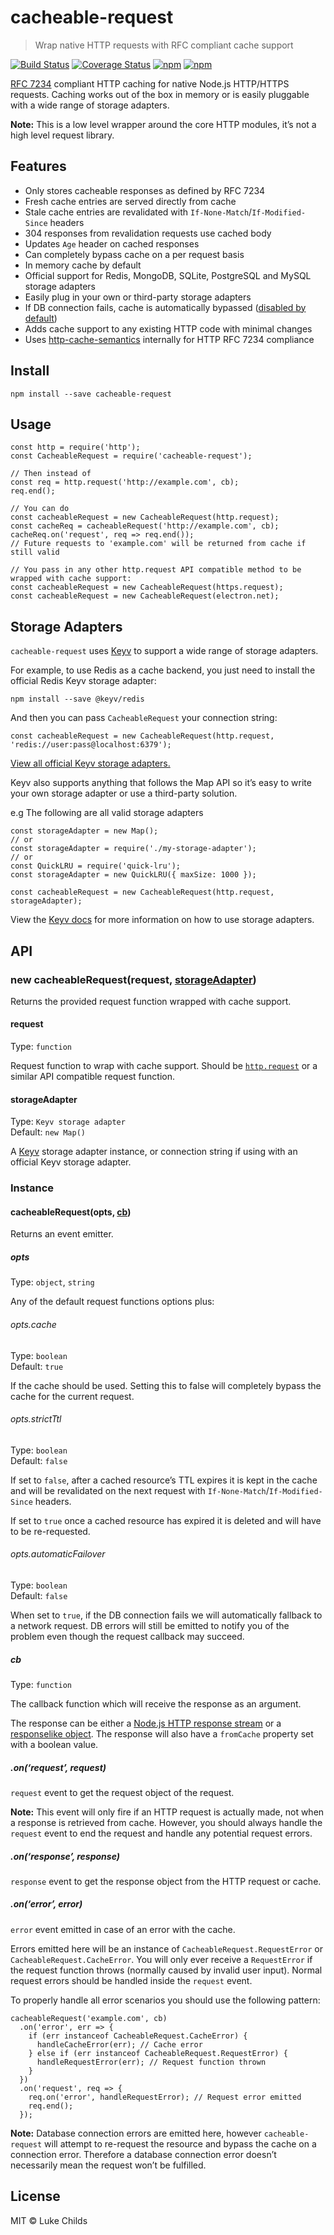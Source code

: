 cacheable-request
=================

> Wrap native HTTP requests with RFC compliant cache support

[![Build Status](https://travis-ci.org/lukechilds/cacheable-request.svg?branch=master)](https://travis-ci.org/lukechilds/cacheable-request) [![Coverage Status](https://coveralls.io/repos/github/lukechilds/cacheable-request/badge.svg?branch=master)](https://coveralls.io/github/lukechilds/cacheable-request?branch=master) [![npm](https://img.shields.io/npm/dm/cacheable-request.svg)](https://www.npmjs.com/package/cacheable-request) [![npm](https://img.shields.io/npm/v/cacheable-request.svg)](https://www.npmjs.com/package/cacheable-request)

[RFC 7234](http://httpwg.org/specs/rfc7234.html) compliant HTTP caching for native Node.js HTTP/HTTPS requests. Caching works out of the box in memory or is easily pluggable with a wide range of storage adapters.

**Note:** This is a low level wrapper around the core HTTP modules, it’s not a high level request library.

Features
--------

-   Only stores cacheable responses as defined by RFC 7234
-   Fresh cache entries are served directly from cache
-   Stale cache entries are revalidated with `If-None-Match`/`If-Modified-Since` headers
-   304 responses from revalidation requests use cached body
-   Updates `Age` header on cached responses
-   Can completely bypass cache on a per request basis
-   In memory cache by default
-   Official support for Redis, MongoDB, SQLite, PostgreSQL and MySQL storage adapters
-   Easily plug in your own or third-party storage adapters
-   If DB connection fails, cache is automatically bypassed ([disabled by default](#optsautomaticfailover))
-   Adds cache support to any existing HTTP code with minimal changes
-   Uses [http-cache-semantics](https://github.com/pornel/http-cache-semantics) internally for HTTP RFC 7234 compliance

Install
-------

    npm install --save cacheable-request

Usage
-----

    const http = require('http');
    const CacheableRequest = require('cacheable-request');

    // Then instead of
    const req = http.request('http://example.com', cb);
    req.end();

    // You can do
    const cacheableRequest = new CacheableRequest(http.request);
    const cacheReq = cacheableRequest('http://example.com', cb);
    cacheReq.on('request', req => req.end());
    // Future requests to 'example.com' will be returned from cache if still valid

    // You pass in any other http.request API compatible method to be wrapped with cache support:
    const cacheableRequest = new CacheableRequest(https.request);
    const cacheableRequest = new CacheableRequest(electron.net);

Storage Adapters
----------------

`cacheable-request` uses [Keyv](https://github.com/lukechilds/keyv) to support a wide range of storage adapters.

For example, to use Redis as a cache backend, you just need to install the official Redis Keyv storage adapter:

    npm install --save @keyv/redis

And then you can pass `CacheableRequest` your connection string:

    const cacheableRequest = new CacheableRequest(http.request, 'redis://user:pass@localhost:6379');

[View all official Keyv storage adapters.](https://github.com/lukechilds/keyv#official-storage-adapters)

Keyv also supports anything that follows the Map API so it’s easy to write your own storage adapter or use a third-party solution.

e.g The following are all valid storage adapters

    const storageAdapter = new Map();
    // or
    const storageAdapter = require('./my-storage-adapter');
    // or
    const QuickLRU = require('quick-lru');
    const storageAdapter = new QuickLRU({ maxSize: 1000 });

    const cacheableRequest = new CacheableRequest(http.request, storageAdapter);

View the [Keyv docs](https://github.com/lukechilds/keyv) for more information on how to use storage adapters.

API
---

### new cacheableRequest(request, [storageAdapter](#storageadapter))

Returns the provided request function wrapped with cache support.

#### request

Type: `function`

Request function to wrap with cache support. Should be [`http.request`](https://nodejs.org/api/http.html#http_http_request_options_callback) or a similar API compatible request function.

#### storageAdapter

Type: `Keyv storage adapter`  
Default: `new Map()`

A [Keyv](https://github.com/lukechilds/keyv) storage adapter instance, or connection string if using with an official Keyv storage adapter.

### Instance

#### cacheableRequest(opts, [cb](#cb))

Returns an event emitter.

##### opts

Type: `object`, `string`

Any of the default request functions options plus:

###### opts.cache

Type: `boolean`  
Default: `true`

If the cache should be used. Setting this to false will completely bypass the cache for the current request.

###### opts.strictTtl

Type: `boolean`  
Default: `false`

If set to `false`, after a cached resource’s TTL expires it is kept in the cache and will be revalidated on the next request with `If-None-Match`/`If-Modified-Since` headers.

If set to `true` once a cached resource has expired it is deleted and will have to be re-requested.

###### opts.automaticFailover

Type: `boolean`  
Default: `false`

When set to `true`, if the DB connection fails we will automatically fallback to a network request. DB errors will still be emitted to notify you of the problem even though the request callback may succeed.

##### cb

Type: `function`

The callback function which will receive the response as an argument.

The response can be either a [Node.js HTTP response stream](https://nodejs.org/api/http.html#http_class_http_incomingmessage) or a [responselike object](https://github.com/lukechilds/responselike). The response will also have a `fromCache` property set with a boolean value.

##### .on(‘request’, request)

`request` event to get the request object of the request.

**Note:** This event will only fire if an HTTP request is actually made, not when a response is retrieved from cache. However, you should always handle the `request` event to end the request and handle any potential request errors.

##### .on(‘response’, response)

`response` event to get the response object from the HTTP request or cache.

##### .on(‘error’, error)

`error` event emitted in case of an error with the cache.

Errors emitted here will be an instance of `CacheableRequest.RequestError` or `CacheableRequest.CacheError`. You will only ever receive a `RequestError` if the request function throws (normally caused by invalid user input). Normal request errors should be handled inside the `request` event.

To properly handle all error scenarios you should use the following pattern:

    cacheableRequest('example.com', cb)
      .on('error', err => {
        if (err instanceof CacheableRequest.CacheError) {
          handleCacheError(err); // Cache error
        } else if (err instanceof CacheableRequest.RequestError) {
          handleRequestError(err); // Request function thrown
        }
      })
      .on('request', req => {
        req.on('error', handleRequestError); // Request error emitted
        req.end();
      });

**Note:** Database connection errors are emitted here, however `cacheable-request` will attempt to re-request the resource and bypass the cache on a connection error. Therefore a database connection error doesn’t necessarily mean the request won’t be fulfilled.

License
-------

MIT © Luke Childs
